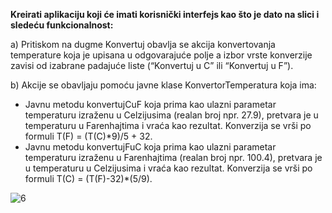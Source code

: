 **Kreirati aplikaciju koji će imati korisnički interfejs kao što je dato na slici i sledeću funkcionalnost:**

a)	Pritiskom na dugme Konvertuj obavlja se akcija konvertovanja temperature koja je upisana u odgovarajuće polje a izbor vrste konverzije zavisi od izabrane padajuće liste (“Konvertuj u C” ili “Konvertuj u F”).

b)	Akcije se obavljaju pomoću javne klase KonvertorTemperatura koja ima: 
-	Javnu metodu konvertujCuF koja prima kao ulazni parametar temperaturu izraženu u Celzijusima (realan broj npr. 27.9), pretvara je u temperaturu u Farenhajtima i vraća kao rezultat. Konverzija se vrši po formuli T(F) = (T(C)*9)/5 + 32. 
-	Javnu metodu konvertujFuC koja prima kao ulazni parametar temperaturu izraženu u Farenhajtima (realan broj npr. 100.4), pretvara je u temperaturu u Celzijusima i vraća kao rezultat. Konverzija se vrši po formuli T(C) = (T(F)-32)*(5/9). 

![6](https://scontent.fbeg6-1.fna.fbcdn.net/v/t1.15752-9/94121225_2248888648753099_3916658553569411072_n.png?_nc_cat=107&_nc_sid=b96e70&_nc_eui2=AeHD-KGeTqDb4TGGBm6gPL1atBnsJnnXL5K0GewmedcvkjndKVZjHrZV2SZn0k5WdbE&_nc_ohc=tD_S6WhwqAAAX_HJ_L5&_nc_ht=scontent.fbeg6-1.fna&oh=6d13adf5023a935f23c94d73e156818a&oe=5EC656F2)
